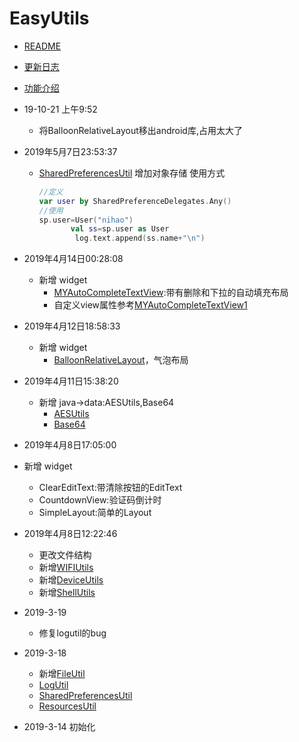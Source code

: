 # EasyUtils
- [README](README.md)
- [更新日志](UPDATE_LOG.md)
- [功能介绍](FUNCTION.md) 

- 19-10-21 上午9:52
    + 将BalloonRelativeLayout移出android库,占用太大了
<!-- ./android/src/main/java/-->
- 2019年5月7日23:53:37
  - [SharedPreferencesUtil](./android/src/main/java/com/mml/android/utils/SharedPreferencesUtils.kt)
    增加对象存储 使用方式 
    ```kotlin
    //定义
    var user by SharedPreferenceDelegates.Any()
    //使用
    sp.user=User("nihao")
           val ss=sp.user as User
            log.text.append(ss.name+"\n")
    ```

- 2019年4月14日00:28:08
  - 新增 widget
    - [MYAutoCompleteTextView](./android/src/main/java/com/mml/android/widget/MYAutoCompleteTextView.kt):带有删除和下拉的自动填充布局
    - 自定义view属性参考[MYAutoCompleteTextView1](./android/src/main/java/com/mml/android/widget/MYAutoCompleteTextView1.kt)
- 2019年4月12日18:58:33
  - 新增 widget
    - [BalloonRelativeLayout](./android/src/main/java/com/mml/android/widget/BalloonRelativeLayout.kt)，气泡布局
- 2019年4月11日15:38:20
  - 新增 java->data:AESUtils,Base64
    - [AESUtils](./java/src/main/java/com/mml/java/data/AESUtils.kt)
    - [Base64](./java/src/main/java/com/mml/java/data/Base64.kt)
- 2019年4月8日17:05:00
- 新增 widget
   + ClearEditText:带清除按钮的EditText
   + CountdownView:验证码倒计时
   + SimpleLayout:简单的Layout
    

- 2019年4月8日12:22:46 
    - 更改文件结构
  -   新增[WIFIUtils](./android/src/main/java/com/mml/android/utils/WIFIUtils.kt)
    - 新增[DeviceUtils](./android/src/main/java/com/mml/android/utils/DeviceUtils.kt)
    - 新增[ShellUtils](./android/src/main/java/com/mml/android/utils/ShellUtils.kt)
- 2019-3-19 
  - 修复logutil的bug
- 2019-3-18 
  - 新增[FileUtil](./android/src/main/java/com/mml/android/utils/FileUtils.kt)
  - [LogUtil](./android/src/main/java/com/mml/android/utils/LogUtils.kt)
  - [SharedPreferencesUtil](./android/src/main/java/com/mml/android/utils/SharedPreferencesUtils.kt)
  - [ResourcesUtil](./android/src/main/java/com/mml/android/utils/ResourcesUtils.kt)
- 2019-3-14 初始化